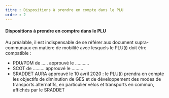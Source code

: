 ```yaml
---
titre : Dispositions à prendre en compte dans le PLU
ordre : 2
---
```

#### Dispositions à prendre en comptre dans le PLU

Au préalable, il est indispensable de se référer aux document supra-communaux en matière de mobilité avec lesquels le PLU(i) doit être compatible :
- PDU/PDM 	de ….. approuvé le ………..
- SCOT 	de ……… approuvé le ………
- SRADDET AURA approuvé le 10 avril 2020 : le PLU(i) prendra en compte les objectifs de diminution de GES et de développement des modes de transports alternatifs, en particulier vélos et transports en commun, affichés par le SRADDET